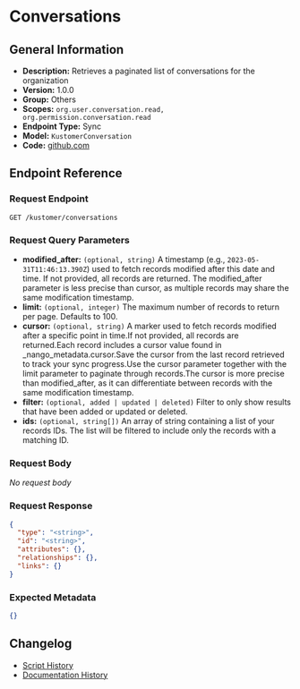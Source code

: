 <!-- BEGIN GENERATED CONTENT -->
# Conversations

## General Information

- **Description:** Retrieves a paginated list of conversations for the organization
- **Version:** 1.0.0
- **Group:** Others
- **Scopes:** `org.user.conversation.read, org.permission.conversation.read`
- **Endpoint Type:** Sync
- **Model:** `KustomerConversation`
- **Code:** [github.com](https://github.com/NangoHQ/integration-templates/tree/main/integrations/kustomer/syncs/conversations.ts)


## Endpoint Reference

### Request Endpoint

`GET /kustomer/conversations`

### Request Query Parameters

- **modified_after:** `(optional, string)` A timestamp (e.g., `2023-05-31T11:46:13.390Z`) used to fetch records modified after this date and time. If not provided, all records are returned. The modified_after parameter is less precise than cursor, as multiple records may share the same modification timestamp.
- **limit:** `(optional, integer)` The maximum number of records to return per page. Defaults to 100.
- **cursor:** `(optional, string)` A marker used to fetch records modified after a specific point in time.If not provided, all records are returned.Each record includes a cursor value found in _nango_metadata.cursor.Save the cursor from the last record retrieved to track your sync progress.Use the cursor parameter together with the limit parameter to paginate through records.The cursor is more precise than modified_after, as it can differentiate between records with the same modification timestamp.
- **filter:** `(optional, added | updated | deleted)` Filter to only show results that have been added or updated or deleted.
- **ids:** `(optional, string[])` An array of string containing a list of your records IDs. The list will be filtered to include only the records with a matching ID.

### Request Body

_No request body_

### Request Response

```json
{
  "type": "<string>",
  "id": "<string>",
  "attributes": {},
  "relationships": {},
  "links": {}
}
```

### Expected Metadata

```json
{}
```

## Changelog

- [Script History](https://github.com/NangoHQ/integration-templates/commits/main/integrations/kustomer/syncs/conversations.ts)
- [Documentation History](https://github.com/NangoHQ/integration-templates/commits/main/integrations/kustomer/syncs/conversations.md)

<!-- END  GENERATED CONTENT -->

